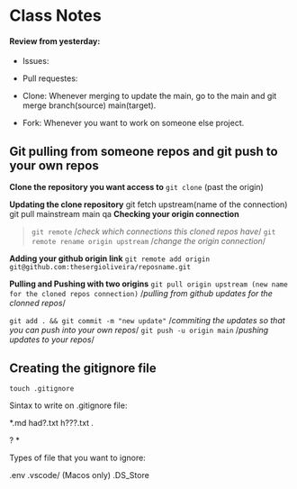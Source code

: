 # Class Notes

#### Review from yesterday:

* Issues:

* Pull requestes:

* Clone:
Whenever merging to update the main, go to the main and git merge branch(source) main(target).

* Fork: Whenever you want to work on someone else project. 


## Git pulling from someone repos and git push to your own repos

**Clone the repository you want access to**
`git clone` (past the origin)

**Updating the clone repository**
git fetch upstream(name of the connection)
git pull mainstream main
qa
**Checking your origin connection**
>`git remote` /*check which connections this cloned repos have*/
`git remote rename origin upstream` /*change the origin connection*/

**Adding your github origin link**
`git remote add origin git@github.com:thesergioliveira/reposname.git`

**Pulling and Pushing with two origins**
`git pull origin upstream (new name for the cloned repos connection)` /*pulling from github updates for the clonned repos*/

`git add . && git commit -m "new update"` /*commiting the updates so that you can push into your own repos*/
`git push -u origin main` /*pushing updates to your repos*/ 

## Creating the gitignore file
`touch .gitignore`


Sintax to write on .gitignore file:

*.md
had?.txt
h???.txt
*.*

?
*


Types of file that you want to ignore: 

.env
.vscode/ (Macos only)
.DS_Store

